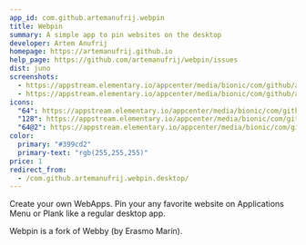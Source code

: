 ```yaml
---
app_id: com.github.artemanufrij.webpin
title: Webpin
summary: A simple app to pin websites on the desktop
developer: Artem Anufrij
homepage: https://artemanufrij.github.io
help_page: https://github.com/artemanufrij/webpin/issues
dist: juno
screenshots:
  - https://appstream.elementary.io/appcenter/media/bionic/com/github/artemanufrij.webpin/AD1CD29709EC30F4FBCF4FCBC10D139E/screenshots/image-1_orig.png
  - https://appstream.elementary.io/appcenter/media/bionic/com/github/artemanufrij.webpin/AD1CD29709EC30F4FBCF4FCBC10D139E/screenshots/image-2_orig.png
icons:
  "64": https://appstream.elementary.io/appcenter/media/bionic/com/github/artemanufrij.webpin/AD1CD29709EC30F4FBCF4FCBC10D139E/icons/64x64/com.github.artemanufrij.webpin_com.github.artemanufrij.webpin.png
  "128": https://appstream.elementary.io/appcenter/media/bionic/com/github/artemanufrij.webpin/AD1CD29709EC30F4FBCF4FCBC10D139E/icons/128x128/com.github.artemanufrij.webpin_com.github.artemanufrij.webpin.png
  "64@2": https://appstream.elementary.io/appcenter/media/bionic/com/github/artemanufrij.webpin/AD1CD29709EC30F4FBCF4FCBC10D139E/icons/64x64@2/com.github.artemanufrij.webpin_com.github.artemanufrij.webpin.png
color:
  primary: "#399cd2"
  primary-text: "rgb(255,255,255)"
price: 1
redirect_from:
  - /com.github.artemanufrij.webpin.desktop/
---
```


<p>Create your own WebApps. Pin your any favorite website on Applications Menu or Plank like a regular desktop app.</p>
<p>Webpin is a fork of Webby (by Erasmo Marín).</p>